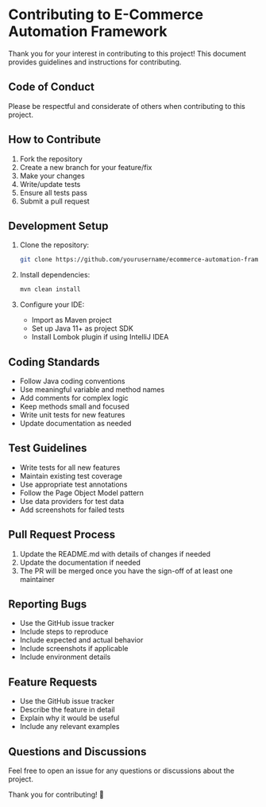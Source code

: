 # Contributing to E-Commerce Automation Framework

Thank you for your interest in contributing to this project! This document provides guidelines and instructions for contributing.

## Code of Conduct

Please be respectful and considerate of others when contributing to this project.

## How to Contribute

1. Fork the repository
2. Create a new branch for your feature/fix
3. Make your changes
4. Write/update tests
5. Ensure all tests pass
6. Submit a pull request

## Development Setup

1. Clone the repository:
   ```bash
   git clone https://github.com/yourusername/ecommerce-automation-framework.git
   ```

2. Install dependencies:
   ```bash
   mvn clean install
   ```

3. Configure your IDE:
   - Import as Maven project
   - Set up Java 11+ as project SDK
   - Install Lombok plugin if using IntelliJ IDEA

## Coding Standards

- Follow Java coding conventions
- Use meaningful variable and method names
- Add comments for complex logic
- Keep methods small and focused
- Write unit tests for new features
- Update documentation as needed

## Test Guidelines

- Write tests for all new features
- Maintain existing test coverage
- Use appropriate test annotations
- Follow the Page Object Model pattern
- Use data providers for test data
- Add screenshots for failed tests

## Pull Request Process

1. Update the README.md with details of changes if needed
2. Update the documentation if needed
3. The PR will be merged once you have the sign-off of at least one maintainer

## Reporting Bugs

- Use the GitHub issue tracker
- Include steps to reproduce
- Include expected and actual behavior
- Include screenshots if applicable
- Include environment details

## Feature Requests

- Use the GitHub issue tracker
- Describe the feature in detail
- Explain why it would be useful
- Include any relevant examples

## Questions and Discussions

Feel free to open an issue for any questions or discussions about the project.

Thank you for contributing! 🎉 